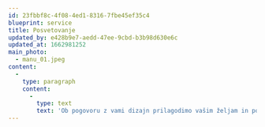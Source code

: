 ```yaml
---
id: 23fbbf8c-4f08-4ed1-8316-7fbe45ef35c4
blueprint: service
title: Posvetovanje
updated_by: e428b9e7-aedd-47ee-9cbd-b3b98d630e6c
updated_at: 1662981252
main_photo:
  - manu_01.jpeg
content:
  -
    type: paragraph
    content:
      -
        type: text
        text: 'Ob pogovoru z vami dizajn prilagodimo vašim željam in potrebam. Usmerjamo in pomagamo vam s pomočjo naših dolgoletnih izkušenj.'
---
```

